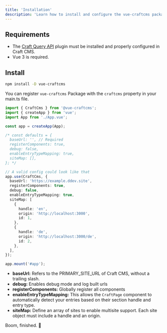 ```yaml
---
title: 'Installation'
description: 'Learn how to install and configure the vue-craftcms package.'
---
```


## Requirements

- The [Craft Query API](/libraries/craft-query-api) plugin must be installed and properly configured in Craft CMS.
- Vue 3 is required.

## Install

```bash
npm install -D vue-craftcms
```

You can register `vue-craftcms` Package with the `craftcms` property in your main.ts file.

```ts [main.ts]
import { CraftCms } from '@vue-craftcms';
import { createApp } from 'vue';
import App from './App.vue';

const app = createApp(App);

/* const defaults = {
  baseUrl: '', // Required
  registerComponents: true,
  debug: false,
  enableEntryTypeMapping: true,
  siteMap: [],
}; */

// A valid config could look like that
app.use(CraftCms, {
  baseUrl: 'https://example.ddev.site',
  registerComponents: true,
  debug: false,
  enableEntryTypeMapping: true,
  siteMap: [
    {
      handle: 'en',
      origin: 'http://localhost:3000',
      id: 1,
    },
    {
      handle: 'de',
      origin: 'http://localhost:3000/de',
      id: 2,
    },
  ],
});

app.mount('#app');
```

- **baseUrl:** Refers to the PRIMARY_SITE_URL of Craft CMS, without a trailing slash.
- **debug:** Enables debug mode and log built urls
- **registerComponents:** Globally register all components
- **enableEntryTypeMapping:** This allows the `CraftPage` component to automatically detect your entries based on their section handle and entry type.
- **siteMap:** Define an array of sites to enable multisite support. Each site object must include a handle and an origin.

Boom, finished. 🚀
